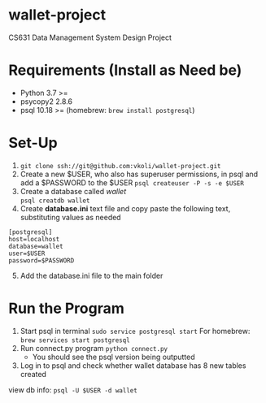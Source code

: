 # wallet-project
CS631 Data Management System Design Project  
   
# Requirements (Install as Need be) 
- Python 3.7 >= 
- psycopy2 2.8.6
- psql 10.18 >= 
(homebrew: `brew install postgresql`)

# Set-Up  
1. `git clone ssh://git@github.com:vkoli/wallet-project.git`
2. Create a new $USER, who also has superuser permissions, in psql and add a $PASSWORD to the $USER
  `psql createuser -P -s -e $USER`
3. Create a database called *wallet*  
  `psql creatdb wallet`
4. Create **database.ini** text file and copy paste the following text, substituting values as needed  
  ```  
  [postgresql]  
  host=localhost  
  database=wallet  
  user=$USER
  password=$PASSWORD
  ```
5. Add the database.ini file to the main folder  

# Run the Program
1. Start psql in terminal `sudo service postgresql start`
For homebrew: `brew services start postgresql`
2. Run connect.py program `python connect.py`  
    - You should see the psql version being outputted
3. Log in to psql and check whether wallet database has 8 new tables created 


view db info:
`psql -U $USER -d wallet`
